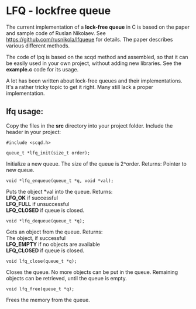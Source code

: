 # **LFQ - lockfree queue**

The current implementation of a **lock-free queue** in C is based on the paper
and sample code of Ruslan Nikolaev. See https://github.com/rusnikola/lfqueue
for details. The paper describes various different methods.

The code of lpq is based on the scqd method and assembled, so that it can
be easily used in your own project, without adding new libraries. See the **example.c** code for its usage.

A lot has been written about lock-free queues and their implementations.
It's a rather tricky topic to get it right. Many still lack a proper
implementation.

## lfq usage:

Copy the files in the **src** directory into your project folder. 
Include the header in your project:

`#include <scqd.h>`

`queue_t *lfq_init(size_t order);`

Initialize a new queue. The size of the queue is 2^order. Returns: 
Pointer to new queue.  

`void *lfq_enqueue(queue_t *q, void *val);`  

Puts the object *val into the queue. Returns:  
**LFQ_OK** if successful  
**LFQ_FULL** if unsuccessful  
**LFQ_CLOSED** if queue is closed.  

`void *lfq_dequeue(queue_t *q);`

Gets an object from the queue. Returns:  
The object, if successful  
**LFQ_EMPTY** if no objects are available  
**LFQ_CLOSED** if queue is closed.  

`void lfq_close(queue_t *q);`

Closes the queue. No more objects can be put in the queue.
Remaining objects can be retrieved, until the queue is empty.

`void lfq_free(queue_t *q);`

Frees the memory from the queue.

